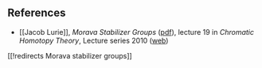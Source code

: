 

## References

* [[Jacob Lurie]], _Morava Stabilizer Groups_ ([pdf](http://www.math.harvard.edu/~lurie/252xnotes/Lecture19.pdf)), lecture 19 in _Chromatic Homotopy Theory_, Lecture series 2010 ([web](http://www.math.harvard.edu/~lurie/252x.html)) 

[[!redirects Morava stabilizer groups]]
